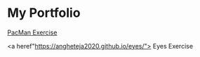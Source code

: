 # My Portfolio

<a href="http://angheteja2020.github.io/pacmen"> PacMan Exercise </a>


<a heref"https://angheteja2020.github.io/eyes/"> Eyes Exercise </a>
